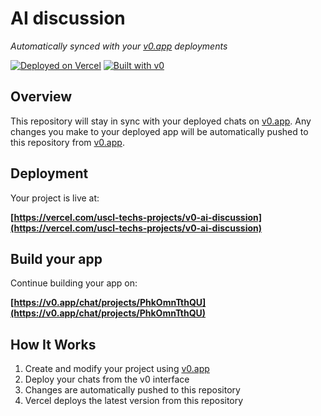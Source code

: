 # AI discussion

*Automatically synced with your [v0.app](https://v0.app) deployments*

[![Deployed on Vercel](https://img.shields.io/badge/Deployed%20on-Vercel-black?style=for-the-badge&logo=vercel)](https://vercel.com/uscl-techs-projects/v0-ai-discussion)
[![Built with v0](https://img.shields.io/badge/Built%20with-v0.app-black?style=for-the-badge)](https://v0.app/chat/projects/PhkOmnTthQU)

## Overview

This repository will stay in sync with your deployed chats on [v0.app](https://v0.app).
Any changes you make to your deployed app will be automatically pushed to this repository from [v0.app](https://v0.app).

## Deployment

Your project is live at:

**[https://vercel.com/uscl-techs-projects/v0-ai-discussion](https://vercel.com/uscl-techs-projects/v0-ai-discussion)**

## Build your app

Continue building your app on:

**[https://v0.app/chat/projects/PhkOmnTthQU](https://v0.app/chat/projects/PhkOmnTthQU)**

## How It Works

1. Create and modify your project using [v0.app](https://v0.app)
2. Deploy your chats from the v0 interface
3. Changes are automatically pushed to this repository
4. Vercel deploys the latest version from this repository
